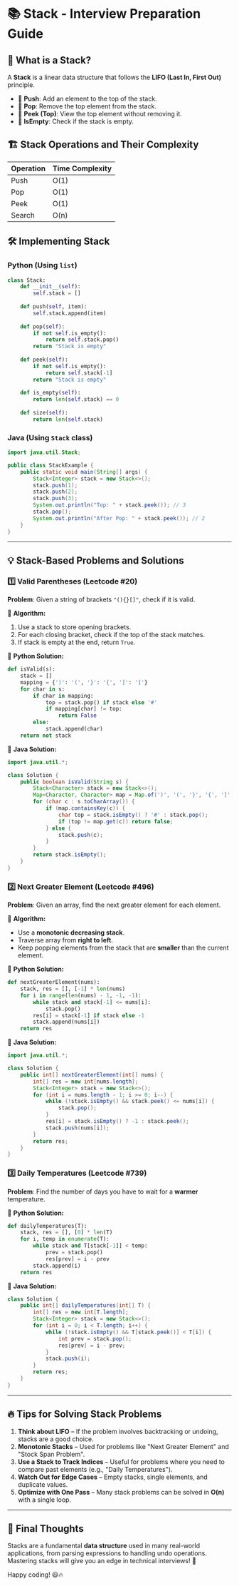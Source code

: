 # 📚 Stack - Interview Preparation Guide

## 🔹 What is a Stack?
A **Stack** is a linear data structure that follows the **LIFO (Last In, First Out)** principle.
- 🔼 **Push**: Add an element to the top of the stack.
- 🔽 **Pop**: Remove the top element from the stack.
- 👀 **Peek (Top)**: View the top element without removing it.
- 📏 **IsEmpty**: Check if the stack is empty.

## 🏗️ Stack Operations and Their Complexity
| Operation | Time Complexity |
|-----------|----------------|
| Push      | O(1) |
| Pop       | O(1) |
| Peek      | O(1) |
| Search    | O(n) |

## 🛠️ Implementing Stack
### Python (Using `list`)
```python
class Stack:
    def __init__(self):
        self.stack = []
    
    def push(self, item):
        self.stack.append(item)
    
    def pop(self):
        if not self.is_empty():
            return self.stack.pop()
        return "Stack is empty"
    
    def peek(self):
        if not self.is_empty():
            return self.stack[-1]
        return "Stack is empty"
    
    def is_empty(self):
        return len(self.stack) == 0
    
    def size(self):
        return len(self.stack)
```

### Java (Using `Stack` class)
```java
import java.util.Stack;

public class StackExample {
    public static void main(String[] args) {
        Stack<Integer> stack = new Stack<>();
        stack.push(1);
        stack.push(2);
        stack.push(3);
        System.out.println("Top: " + stack.peek()); // 3
        stack.pop();
        System.out.println("After Pop: " + stack.peek()); // 2
    }
}
```

---

## 💡 Stack-Based Problems and Solutions

### 1️⃣ **Valid Parentheses** (Leetcode #20)
**Problem**: Given a string of brackets `"(){}[]"`, check if it is valid.

🔹 **Algorithm:**
1. Use a stack to store opening brackets.
2. For each closing bracket, check if the top of the stack matches.
3. If stack is empty at the end, return `True`.

🔹 **Python Solution:**
```python
def isValid(s):
    stack = []
    mapping = {')': '(', '}': '{', ']': '['}
    for char in s:
        if char in mapping:
            top = stack.pop() if stack else '#'
            if mapping[char] != top:
                return False
        else:
            stack.append(char)
    return not stack
```

🔹 **Java Solution:**
```java
import java.util.*;

class Solution {
    public boolean isValid(String s) {
        Stack<Character> stack = new Stack<>();
        Map<Character, Character> map = Map.of(')', '(', '}', '{', ']', '[');
        for (char c : s.toCharArray()) {
            if (map.containsKey(c)) {
                char top = stack.isEmpty() ? '#' : stack.pop();
                if (top != map.get(c)) return false;
            } else {
                stack.push(c);
            }
        }
        return stack.isEmpty();
    }
}
```

### 2️⃣ **Next Greater Element** (Leetcode #496)
**Problem**: Given an array, find the next greater element for each element.

🔹 **Algorithm:**
- Use a **monotonic decreasing stack**.
- Traverse array from **right to left**.
- Keep popping elements from the stack that are **smaller** than the current element.

🔹 **Python Solution:**
```python
def nextGreaterElement(nums):
    stack, res = [], [-1] * len(nums)
    for i in range(len(nums) - 1, -1, -1):
        while stack and stack[-1] <= nums[i]:
            stack.pop()
        res[i] = stack[-1] if stack else -1
        stack.append(nums[i])
    return res
```

🔹 **Java Solution:**
```java
import java.util.*;

class Solution {
    public int[] nextGreaterElement(int[] nums) {
        int[] res = new int[nums.length];
        Stack<Integer> stack = new Stack<>();
        for (int i = nums.length - 1; i >= 0; i--) {
            while (!stack.isEmpty() && stack.peek() <= nums[i]) {
                stack.pop();
            }
            res[i] = stack.isEmpty() ? -1 : stack.peek();
            stack.push(nums[i]);
        }
        return res;
    }
}
```

### 3️⃣ **Daily Temperatures** (Leetcode #739)
**Problem**: Find the number of days you have to wait for a **warmer** temperature.

🔹 **Python Solution:**
```python
def dailyTemperatures(T):
    stack, res = [], [0] * len(T)
    for i, temp in enumerate(T):
        while stack and T[stack[-1]] < temp:
            prev = stack.pop()
            res[prev] = i - prev
        stack.append(i)
    return res
```

🔹 **Java Solution:**
```java
class Solution {
    public int[] dailyTemperatures(int[] T) {
        int[] res = new int[T.length];
        Stack<Integer> stack = new Stack<>();
        for (int i = 0; i < T.length; i++) {
            while (!stack.isEmpty() && T[stack.peek()] < T[i]) {
                int prev = stack.pop();
                res[prev] = i - prev;
            }
            stack.push(i);
        }
        return res;
    }
}
```

---

## 🔥 **Tips for Solving Stack Problems**
1. **Think about LIFO** – If the problem involves backtracking or undoing, stacks are a good choice.
2. **Monotonic Stacks** – Used for problems like "Next Greater Element" and "Stock Span Problem".
3. **Use a Stack to Track Indices** – Useful for problems where you need to compare past elements (e.g., "Daily Temperatures").
4. **Watch Out for Edge Cases** – Empty stacks, single elements, and duplicate values.
5. **Optimize with One Pass** – Many stack problems can be solved in **O(n)** with a single loop.

---

## 🎯 **Final Thoughts**
Stacks are a fundamental **data structure** used in many real-world applications, from parsing expressions to handling undo operations. Mastering stacks will give you an edge in technical interviews! 🚀

Happy coding! 😃🔥

